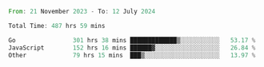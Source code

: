 <!--START_SECTION:waka-->

```rust
From: 21 November 2023 - To: 12 July 2024

Total Time: 487 hrs 59 mins

Go                301 hrs 38 mins █████████████▒░░░░░░░░░░░   53.17 %
JavaScript        152 hrs 16 mins ██████▓░░░░░░░░░░░░░░░░░░   26.84 %
Other             79 hrs 15 mins  ███▒░░░░░░░░░░░░░░░░░░░░░   13.97 %
```

<!--END_SECTION:waka-->
